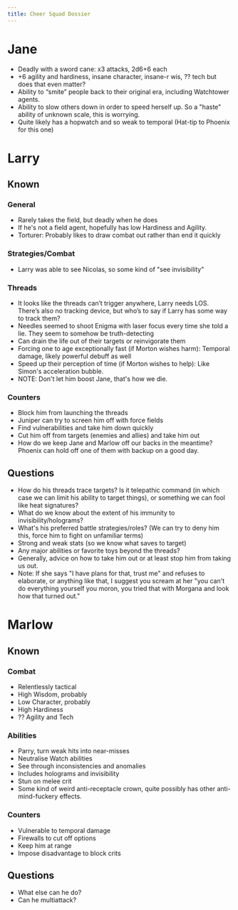 ```yaml
---
title: Cheer Squad Dossier
---
```

# Jane
- Deadly with a sword cane: x3 attacks, 2d6+6 each
- +6 agility and hardiness, insane character, insane-r wis, ?? tech but does that even matter?
- Ability to “smite” people back to their original era, including Watchtower agents.
- Ability to slow others down in order to speed herself up. So a "haste" ability of unknown scale, this is worrying.
- Quite likely has a hopwatch and so weak to temporal (Hat-tip to Phoenix for this one)

# Larry
## Known
### General
- Rarely takes the field, but deadly when he does
- If he's not a field agent, hopefully has low Hardiness and Agility.
- Torturer: Probably likes to draw combat out rather than end it quickly
### Strategies/Combat
- Larry was able to see Nicolas, so some kind of "see invisibility"
### Threads
- It looks like the threads can’t trigger anywhere, Larry needs LOS. There’s also no tracking device, but who’s to say if Larry has some way to track them?
- Needles seemed to shoot Enigma with laser focus every time she told a lie. They seem to somehow be truth-detecting
- Can drain the life out of their targets or reinvigorate them
- Forcing one to age exceptionally fast (if Morton wishes harm): Temporal damage, likely powerful debuff as well
- Speed up their perception of time (if Morton wishes to help): Like Simon's acceleration bubble.
- NOTE: Don't let him boost Jane, that's how we die.
### Counters
- Block him from launching the threads
- Juniper can try to screen him off with force fields
- Find vulnerabilities and take him down quickly
- Cut him off from targets (enemies and allies) and take him out
- How do we keep Jane and Marlow off our backs in the meantime? Phoenix can hold off one of them with backup on a good day.
## Questions
- How do his threads trace targets? Is it telepathic command (in which case we can limit his ability to target things), or something we can fool like heat signatures?
- What do we know about the extent of his immunity to invisibility/holograms? 
- What's his preferred battle strategies/roles? (We can try to deny him this, force him to fight on unfamiliar terms)
- Strong and weak stats (so we know what saves to target)
- Any major abilities or favorite toys beyond the threads?
- Generally, advice on how to take him out or at least stop him from taking us out.
- Note: If she says "I have plans for that, trust me" and refuses to elaborate, or anything like that, I suggest you scream at her "you can't do everything yourself you moron, you tried that with Morgana and look how that turned out."
# Marlow
## Known
### Combat
- Relentlessly tactical
- High Wisdom, probably
- Low Character, probably
- High Hardiness
- ?? Agility and Tech
### Abilities
- Parry, turn weak hits into near-misses
- Neutralise Watch abilities
- See through inconsistencies and anomalies
- Includes holograms and invisibility
- Stun on melee crit
- Some kind of weird anti-receptacle crown, quite possibly has other anti-mind-fuckery effects.
### Counters
- Vulnerable to temporal damage
- Firewalls to cut off options
- Keep him at range
- Impose disadvantage to block crits
## Questions
- What else can he do?
- Can he multiattack?
